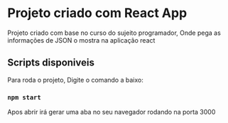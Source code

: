 # Projeto criado com React App

Projeto criado com base no curso do sujeito programador, Onde pega as informações de JSON o mostra na aplicação react

## Scripts disponiveis 

Para roda o projeto, Digite o comando a baixo:

### `npm start`

Apos abrir irá gerar uma aba no seu navegador rodando na porta 3000
